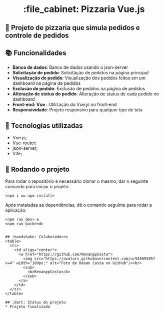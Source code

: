<h1 align="center">:file_cabinet: Pizzaria Vue.js</h1>

## :memo: Projeto de pizzaria que simula pedidos e controle de pedidos


## :books: Funcionalidades
* <b>Banco de dados</b>: Banco de dados usando o json-server
* <b>Solicitação de pedido</b>: Solicitãção de pedidos na página principal
* <b>Visualização de pedido</b>: Visualização dos pedidos feitos em um dashboard na página de pedidos
* <b>Exclusão de pedido</b>: Exclusão de pedidos na página de pedidos
* <b>Alteração de status do pedido</b>: Alteração de status de cada pedido no dashboard
* <b>Front-end: Vue </b>: Utilização do Vue.js no front-end
* <b>Responsividade</b>: Projeto responsivo para qualquer tipo de tela

## :wrench: Tecnologias utilizadas
* Vue.js;
* Vue-router;
* json-server;
* Vite;

## :rocket: Rodando o projeto
Para rodar o repositório é necessário clonar o mesmo, dar o seguinte comando para iniciar o projeto:
```
<npm i ou npm install>
```
Após instaladas as dependências, dê o comando seguinte para rodar a aplicação:
```
<npm run dev> e 
<npm run backend>
```
```

## :handshake: Colaboradores
<table>
  <tr>
    <td align="center">
      <a href="https://github.com/RenanppCosta">
        <img src="https://avatars.githubusercontent.com/u/94565505?v=4" width="100px;" alt="Foto de Renan Costa no GitHub"/><br>
        <sub>
          <b>RenanppCosta</b>
        </sub>
      </a>
    </td>
  </tr>
</table>

## :dart: Status do projeto
* Projeto finalizado
